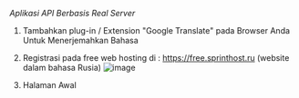 _Aplikasi API Berbasis Real Server_

1. Tambahkan plug-in / Extension "Google Translate" pada Browser Anda Untuk Menerjemahkan Bahasa
2. Registrasi pada free web hosting di : https://free.sprinthost.ru (website dalam bahasa Rusia)
![image](https://github.com/Rifkyyandi/Pemrograman-Berorientasi-Object-Lanjutan/assets/122662185/6d1bdd66-013d-4c28-8c68-7d3579058951)

4. Halaman Awal 
